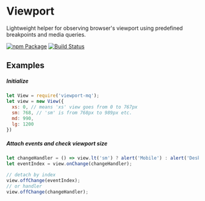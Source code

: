 # Viewport

Lightweight helper for observing browser's viewport using predefined breakpoints and media queries.

[![npm Package](https://img.shields.io/npm/v/viewport-mq.svg?style=flat-square)](https://www.npmjs.org/package/viewport-mq)
[![Build Status](https://travis-ci.org/Rommeo85/viewport.svg?branch=master)](https://travis-ci.org/Rommeo85/viewport)

## Examples
##### Initialize
```javascript
let View = require('viewport-mq');
let view = new View({ 
  xs: 0, // means 'xs' view goes from 0 to 767px
  sm: 768, // 'sm' is from 768px to 989px etc.
  md: 990, 
  lg: 1200 
})
```
##### Attach events and check viewport size
```javascript
let changeHandler = () => view.lt('sm') ? alert('Mobile') : alert('Desktop');
let eventIndex = view.onChange(changeHandler);

// detach by index
view.offChange(eventIndex);
// or handler
view.offChange(changeHandler);
```
